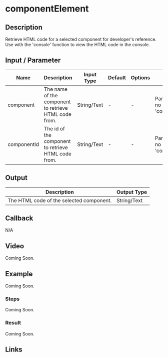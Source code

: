 # componentElement

## Description

Retrieve HTML code for a selected component for developer's reference. Use with the 'console' function to view the HTML code in the console.

## Input / Parameter

| Name | Description | Input Type | Default | Options | Required |
| ------ | ------ | ------ | ------ | ------ | ------ |
| component | The name of the component to retrieve HTML code from. | String/Text | - | - | Partial (Yes if no 'componentId'.) |
| componentId | The id of the component to retrieve HTML code from. | String/Text | - | - | Partial (Yes if no 'component'.) |

## Output

| Description | Output Type |
| ------ | ------ |
| The HTML code of the selected component. | String/Text |

## Callback

N/A

## Video

Coming Soon.

<!-- Format: [![Video]({image-path}?raw=true)]({url-link}) -->

## Example

Coming Soon.

<!-- Share a scenario, like a user requirements. -->

### Steps

Coming Soon.

<!-- Show the steps and share some screenshots.

1. .....

Format: ![]({image-path}?raw=true) -->

### Result

Coming Soon.

<!-- Explain the output.

Format: ![]({image-path}?raw=true) -->

## Links